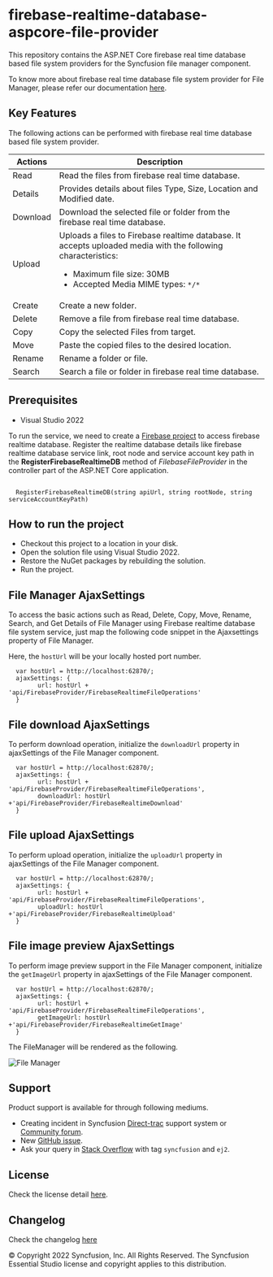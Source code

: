 # firebase-realtime-database-aspcore-file-provider

This repository contains the ASP.NET Core firebase real time database based file system providers for the Syncfusion file manager component.

To know more about firebase real time database file system provider for File Manager, please refer our documentation [here](https://ej2.syncfusion.com/aspnetcore/documentation/file-manager/file-system-provider#firebase-realtime-database-file-system-provider).

## Key Features

The following actions can be performed with firebase real time database based file system provider.

| **Actions** | **Description** |
| --- | --- |
| Read     | Read the files from firebase real time database. |
| Details  | Provides details about files Type, Size, Location and Modified date. |
| Download | Download the selected file or folder from the firebase real time database. |
| Upload   | Uploads a files to Firebase realtime database. It accepts uploaded media with the following characteristics: <ul><li>Maximum file size:  30MB<li>Accepted Media MIME types: `*/*` </li></ul> |
| Create   | Create a new folder. |
| Delete   | Remove a file from firebase real time database. |
| Copy     | Copy the selected Files from target. |
| Move     | Paste the copied files to the desired location. |
| Rename   | Rename a folder or file. |
| Search   | Search a file or folder in firebase real time database. |

## Prerequisites

* Visual Studio 2022

To run the service, we need to create a [Firebase project](https://console.firebase.google.com/) to access firebase realtime database. Register the realtime database details like firebase realtime database service link, root node and service account key path in the **RegisterFirebaseRealtimeDB** method of *FilebaseFileProvider* in the controller part of the ASP.NET Core application.

```

  RegisterFirebaseRealtimeDB(string apiUrl, string rootNode, string serviceAccountKeyPath)

```

## How to run the project

* Checkout this project to a location in your disk.
* Open the solution file using Visual Studio 2022.
* Restore the NuGet packages by rebuilding the solution.
* Run the project.

## File Manager AjaxSettings

To access the basic actions such as Read, Delete, Copy, Move, Rename, Search, and Get Details of File Manager using Firebase realtime database file system service, just map the following code snippet in the Ajaxsettings property of File Manager.

Here, the `hostUrl` will be your locally hosted port number.

```
  var hostUrl = http://localhost:62870/;
  ajaxSettings: {
        url: hostUrl + 'api/FirebaseProvider/FirebaseRealtimeFileOperations'
  }
```

## File download AjaxSettings

To perform download operation, initialize the `downloadUrl` property in ajaxSettings of the File Manager component.

```
  var hostUrl = http://localhost:62870/;
  ajaxSettings: {
        url: hostUrl + 'api/FirebaseProvider/FirebaseRealtimeFileOperations',
        downloadUrl: hostUrl +'api/FirebaseProvider/FirebaseRealtimeDownload'
  }
```

## File upload AjaxSettings

To perform upload operation, initialize the `uploadUrl` property in ajaxSettings of the File Manager component.

```
  var hostUrl = http://localhost:62870/;
  ajaxSettings: {
        url: hostUrl + 'api/FirebaseProvider/FirebaseRealtimeFileOperations',
        uploadUrl: hostUrl +'api/FirebaseProvider/FirebaseRealtimeUpload'
  }
```

## File image preview AjaxSettings

To perform image preview support in the File Manager component, initialize the `getImageUrl` property in ajaxSettings of the File Manager component.

```
  var hostUrl = http://localhost:62870/;
  ajaxSettings: {
        url: hostUrl + 'api/FirebaseProvider/FirebaseRealtimeFileOperations',
        getImageUrl: hostUrl +'api/FirebaseProvider/FirebaseRealtimeGetImage'
  }
```

The FileManager will be rendered as the following.

![File Manager](https://ej2.syncfusion.com/products/images/file-manager/readme.gif)


## Support

Product support is available for through following mediums.

* Creating incident in Syncfusion [Direct-trac](https://www.syncfusion.com/support/directtrac/incidents?utm_source=npm&utm_campaign=filemanager) support system or [Community forum](https://www.syncfusion.com/forums/essential-js2?utm_source=npm&utm_campaign=filemanager).
* New [GitHub issue](https://github.com/syncfusion/ej2-javascript-ui-controls/issues/new).
* Ask your query in [Stack Overflow](https://stackoverflow.com/?utm_source=npm&utm_campaign=filemanager) with tag `syncfusion` and `ej2`.

## License

Check the license detail [here](https://github.com/syncfusion/ej2-javascript-ui-controls/blob/master/license).

## Changelog

Check the changelog [here](https://github.com/syncfusion/ej2-javascript-ui-controls/blob/master/controls/filemanager/CHANGELOG.md)

© Copyright 2022 Syncfusion, Inc. All Rights Reserved. The Syncfusion Essential Studio license and copyright applies to this distribution.
